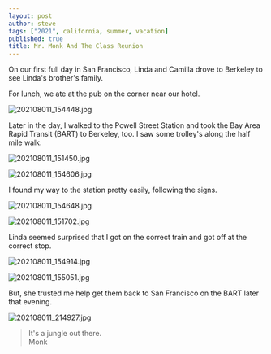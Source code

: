 ```yaml
---
layout: post
author: steve
tags: ["2021", california, summer, vacation]
published: true
title: Mr. Monk And The Class Reunion
---
```

On our first full day in San Francisco, Linda and Camilla drove to Berkeley to see Linda's brother's family.  

For lunch, we ate at the pub on the corner near our hotel.  

![202108011_154448.jpg]({{site.baseurl}}/assets/media/20210811_154448.jpg)

Later in the day, I walked to the Powell Street Station and took the Bay Area Rapid Transit (BART) to Berkeley, too.  I saw some trolley's along the half mile walk.  

![202108011_151450.jpg]({{site.baseurl}}/assets/media/20210811_151450.jpg)

![202108011_154606.jpg]({{site.baseurl}}/assets/media/20210811_154606.jpg)

I found my way to the station pretty easily, following the signs.  

![202108011_154648.jpg]({{site.baseurl}}/assets/media/20210811_154648.jpg)

![202108011_151702.jpg]({{site.baseurl}}/assets/media/20210811_151702.jpg)

Linda seemed surprised that I got on the correct train and got off at the correct stop.  

![202108011_154914.jpg]({{site.baseurl}}/assets/media/20210811_154914.jpg)

![202108011_155051.jpg]({{site.baseurl}}/assets/media/20210811_155051.jpg)

But, she trusted me help get them back to San Francisco on the BART later that evening.  

![202108011_214927.jpg]({{site.baseurl}}/assets/media/20210811_214927.jpg)

>It's a jungle out there.  
>Monk
